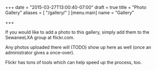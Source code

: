 +++
date = "2015-03-27T13:00:40-07:00"
draft = true
title = "Photo Gallery"
aliases = [
  "/gallery/"
]
[menu.main]
  name = "Gallery"

+++


If you would like to add a photo to this gallery, simply add them to the SewaneeLXA group at flickr.com. 

Any photos uploaded there will (TODO) show up here as well (once an administrator gives a once-over). 

Flickr has tons of tools which can help speed up the process, too.
